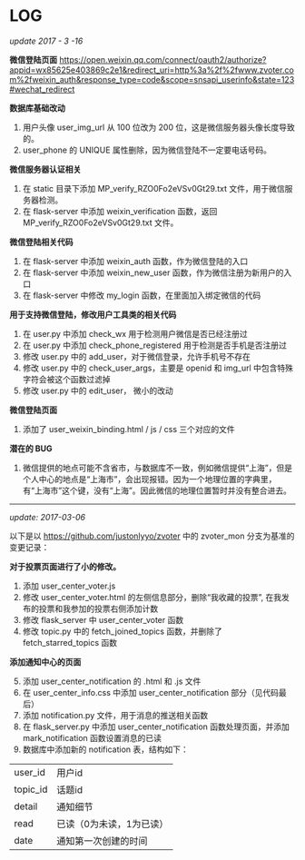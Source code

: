 

# LOG

*update  2017 - 3 -16*

**微信登陆页面**
https://open.weixin.qq.com/connect/oauth2/authorize?appid=wx85625e403869c2e1&redirect_uri=http%3a%2f%2fwww.zvoter.com%2fweixin_auth&response_type=code&scope=snsapi_userinfo&state=123#wechat_redirect

**数据库基础改动**

1. 用户头像 user_img_url 从 100 位改为 200 位，这是微信服务器头像长度导致的。
2. user_phone 的 UNIQUE 属性删除，因为微信登陆不一定要电话号码。

**微信服务器认证相关**

1. 在 static 目录下添加 MP_verify_RZO0Fo2eVSv0Gt29.txt 文件，用于微信服务器检测。
2. 在 flask-server 中添加 weixin_verification 函数，返回 MP_verify_RZO0Fo2eVSv0Gt29.txt 文件。

**微信登陆相关代码**

1. 在 flask-server 中添加 weixin_auth 函数，作为微信登陆的入口
2. 在 flask-server 中添加 weixin_new_user 函数，作为微信注册为新用户的入口
3. 在 flask-server 中修改 my_login 函数，在里面加入绑定微信的代码

**用于支持微信登陆，修改用户工具类的相关代码**

1. 在 user.py 中添加 check_wx 用于检测用户微信是否已经注册过
2. 在 user.py 中添加 check_phone_registered 用于检测是否手机是否注册过
3. 修改 user.py 中的 add_user，对于微信登录，允许手机号不存在
4. 修改 user.py 中的 check_user_args，主要是 openid 和 img_url 中包含特殊字符会被这个函数过滤掉
5. 修改 user.py 中的 edit_user， 微小的改动

**微信登陆页面**

1. 添加了 user_weixin_binding.html / js / css 三个对应的文件

**潜在的 BUG**

1. 微信提供的地点可能不含省市，与数据库不一致，例如微信提供“上海”，但是个人中心的地点是“上海市”，会出现报错。因为一个地理位置的字典里，有“上海市”这个键，没有“上海”。因此微信的地理位置暂时并没有整合进去。



-----





*update: 2017-03-06*

以下是以 https://github.com/justonlyyo/zvoter 中的 zvoter_mon 分支为基准的变更记录：

**对于投票页面进行了小的修改。**

1. 添加 user_center_voter.js
2. 修改 user_center_voter.html 的左侧信息部分，删除“我收藏的投票”, 在我发布的投票和我参加的投票右侧添加计数
3. 修改 flask_server 中 user_center_voter 函数
4. 修改 topic.py 中的 fetch_joined_topics 函数，并删除了 fetch_starred_topics 函数

**添加通知中心的页面**

5. 添加 user_center_notification 的 .html 和 .js 文件
6. 在 user_center_info.css 中添加 user_center_notification 部分（见代码最后）
7. 添加 notification.py 文件，用于消息的推送相关函数
8. 在 flask_server.py 中添加 user_center_notification 函数处理页面，并添加 mark_notification 函数设置消息的已读
9. 数据库中添加新的 notification 表，结构如下：

<table>
<tr><td>user_id</td><td>用户id</td></tr>
<tr><td>topic_id</td><td>话题id</td></tr>
<tr><td>detail</td><td>通知细节</td></tr>
<tr><td>read</td><td>已读（0为未读，1为已读）</td></tr>
<tr><td>date</td><td>通知第一次创建的时间</td></tr>
</table>
